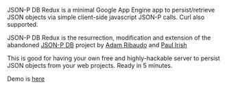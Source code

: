 JSON-P DB Redux is a minimal Google App Engine app to persist/retrieve JSON objects via simple client-side javascript JSON-P calls. Curl also supported.

JSON-P DB Redux is the resurrection, modification and extension of the abandoned <a href="http://jsonpdb.appspot.com/index.html">JSON-P DB</a> project by <a href="https://plus.google.com/+AdamRibaudo/posts">Adam Ribaudo</a> and <a href="https://plus.google.com/+PaulIrish/posts">Paul Irish</a>

This is good for having your own free and highly-hackable server to persist JSON objects from your web projects. Ready in 5 minutes.

Demo is <a href="http://jsonp-db-redux.appspot.com/index.html">here</a>
